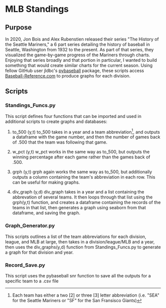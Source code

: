 # MLB Standings
 
## Purpose
In 2020, Jon Bois and Alex Rubenstien released their series "The History of the Seattle Mariners," a 6 part series detailing the history of baseball in Seattle, Washington from 1932 to the present. As part of that series, they visualized the game-by-game progress of the Mariners through charts. Enjoying that series broadly and that portion in particular, I wanted to build something that would create similar charts for the current season. Using fellow GitHub user jldbc's [pybaseball](https://github.com/jldbc/pybaseball "pybaseball") package, these scripts access [Baseball-Reference.com](Baseball-Reference.com) to produce graphs for each division.

## Scripts
### Standings_Funcs.py
This script defines four functions that can be imported and used in additional scripts to create graphs and databases:
1. to_500 (y,t)
to_500 takes in a year and a team abbreviation[^1], and outputs a dataframe with the game number, and then the number of games back of .500 that the team was following that game.

2. w_pct (y,t)
w_pct works in the same way as to_500, but outputs the winning percentage after each game rather than the games back of .500.

3. grph (y,t)
grph again works the same way as to_500, but additionally outputs a column containing the team's abbreviation in each row. This can be useful for making graphs.

4. div_graph (y,d)
div_graph takes in a year and a list containing the abbrevation of several teams. It then loops through that list using the grph(y,t) function, and creates a dataframe containing the records of the teams in that list, then generates a graph using seaborn from that dataframe, and saving the graph.

### Graph_Generator.py
This scripts outlines a list of the team abbreviations for each division, league, and MLB at large, then takes in a division/league/MLB and a year, then uses the div_graphs(y,d) function from Standings_Funcs.py to generate a graph for that division and year.

### Record_Save.py
This script uses the pybaseball snr function to save all the outputs for a specific team to a .csv file



[^1]: Each team has either a two [2] or three [3] letter abbreviation (i.e. "SEA" for the Seattle Mariners or "SF" for the San Fransisco Giants)